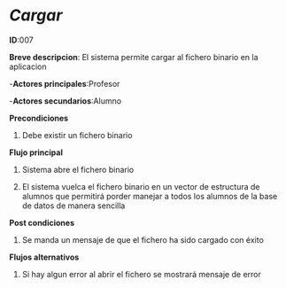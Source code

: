 # *Cargar*

**ID**:007

**Breve descripcion**: El sistema permite cargar al fichero binario en la aplicacion

-**Actores principales**:Profesor

-**Actores secundarios**:Alumno 

**Precondiciones**

1. Debe existir un fichero binario


**Flujo principal** 

1. Sistema abre el fichero binario

2. El sistema vuelca el fichero binario en un vector de estructura de alumnos que permitirá porder manejar a todos los alumnos de la base de datos de manera sencilla

**Post condiciones**

1. Se manda un mensaje de que el fichero ha sido cargado con éxito

**Flujos alternativos**

  1. Si hay algun error al abrir el fichero se mostrará mensaje de error








